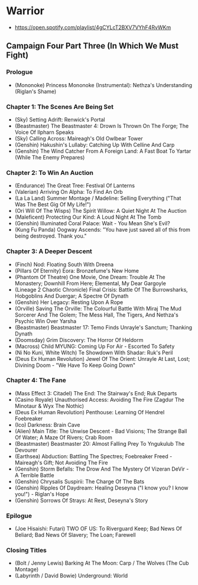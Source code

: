 # Warrior

* https://open.spotify.com/playlist/4gCYLcT2BXV7VYhF4RvWKm

## Campaign Four Part Three (In Which We Must Fight)
### Prologue

* (Mononoke) Princess Mononoke (Instrumental): Nethza's Understanding (Riglan's Shame)

### Chapter 1: The Scenes Are Being Set

* (Sky) Setting Adrift: Renwick's Portal
* (Beastmaster) The Beastmaster 4: Drown Is Thrown On The Forge; The Voice Of Ilpharn Speaks
* (Sky) Calling Across: Maireagh's Old Owlbear Tower
* (Genshin) Hakushin's Lullaby: Catching Up With Celline And Carp
* (Genshin) The Wind Catcher From A Foreign Land: A Fast Boat To Yartar (While The Enemy Prepares)

### Chapter 2: To Win An Auction

* (Endurance) The Great Tree: Festival Of Lanterns
* (Valerian) Arriving On Alpha: To Find An Orb
* (La La Land) Summer Montage / Madeline: Selling Everything ("That Was The Best Gig Of My Life!")
* (Ori Will Of The Wisps) The Spirit Willow: A Quiet Night At The Auction
* (Maleficent) Protecting Our Kind: A Loud Night At The Tomb
* (Genshin) Illuminated Coral Palace: Wait - You Mean She's Evil?
* (Kung Fu Panda) Oogway Ascends: "You have just saved all of this from being destroyed. Thank you."

### Chapter 3: A Deeper Descent

* (Finch) Nod: Floating South With Dreena
* (Pillars Of Eternity) Eora: Bronzefume's New Home
* (Phantom Of Theatre) One Movie, One Dream: Trouble At The Monastery; Downhill From Here; Elemental, My Dear Gargoyle
* (Lineage 2 Chaotic Chronicle) Final Crisis: Battle Of The Burrowsharks, Hobgoblins And Duergar; A Spectre Of Dynath
* (Genshin) Her Legacy: Resting Upon A Rope
* (Orville) Saving The Orville: The Colourful Battle With Miraj The Mud Sorcerer And The Golem; The Mess Hall, The Tigers, And Nethza's Psychic Win Over Yarsha
* (Beastmaster) Beastmaster 17: Temo Finds Unrayle's Sanctum; Thanking Dynath
* (Doomsday) Grim Discovery: The Horror Of Heldorm
* (Macross) Child MYUNG: Coming Up For Air - Escorted To Safety
* (Ni No Kuni, White Witch) Te Showdown With Shadar: Ruk's Peril
* (Deus Ex Human Revolution) Jewel Of The Orient: Unrayle At Last, Lost; Divining Doom - "We Have To Keep Going Down"

### Chapter 4: The Fane

* (Mass Effect 3: Citadel) The End: The Stairway's End; Ruk Departs
* (Casino Royale) Unauthorised Access: Avoiding The Fire (Zagdur The Minotaur & Wyx The Nothic)
* (Deus Ex Human Revolution) Penthouse: Learning Of Hendrel Foebreaker
* (Ico) Darkness: Brain Cave
* (Alien) Main Title: The Unwise Descent - Bad Visions; The Strange Ball Of Water; A Maze Of Rivers; Crab Room
* (Beastmaster) Beastmaster 20: Almost Falling Prey To Yngukulub The Devourer
* (Earthsea) Abduction: Battling The Spectres; Foebreaker Freed - Maireagh's Gift; Not Avoiding The Fire
* (Genshin) Storm Befalls: The Drow And The Mystery Of Vizeran DeVir - A Terrible Battle
* (Genshin) Chrysalis Suspirii: The Charge Of The Bats
* (Genshin) Ripples Of Daydream: Healing Deseyna ("I know you? I know you!") - Riglan's Hope
* (Genshin) Sorrows Of Strays: At Rest, Deseyna's Story

### Epilogue

* (Joe Hisaishi: Futari) TWO OF US: To Riverguard Keep; Bad News Of Beliard; Bad News Of Slavery; The Loan; Farewell

### Closing Titles

* (Bolt / Jenny Lewis) Barking At The Moon: Carp / The Wolves (The Cub Montage)
* (Labyrinth / David Bowie) Underground: World
